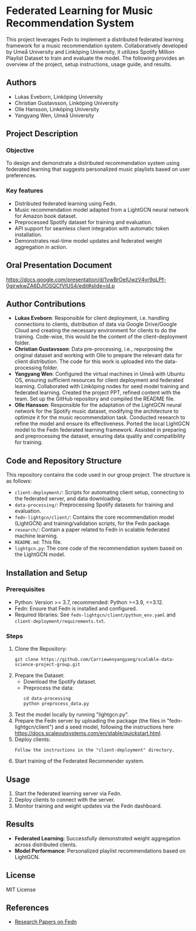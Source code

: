 # Federated Learning for Music Recommendation System

This project leverages Fedn to implement a distributed federated learning framework for a music recommendation system. Collaboratively developed by Umeå University and Linköping University, it utilizes Spotify Million Playlist Dataset to train and evaluate the model. The following provides an overview of the project, setup instructions, usage guide, and results.

## Authors
+ Lukas Eveborn, Linköping University
+ Christian Gustavsson, Linköping University
+ Olle Hansson, Linköping University
+ Yangyang Wen, Umeå University

## Project Description
### Objective
To design and demonstrate a distributed recommendation system using federated learning that suggests personalized music playlists based on user preferences.

### Key features
+ Distributed federated learning using Fedn.
+ Music recommendation model adapted from a LightGCN neural network for Amazon book dataset.
+ Preprocessed Spotify dataset for training and evaluation.
+ API support for seamless client integration with automatic token installation.
+ Demonstrates real-time model updates and federated weight aggregation in action. 

## Oral Presentation Document  
https://docs.google.com/presentation/d/1vwBrOeIUwzV4vr9qLPf-0gjrwkwZA6DJtOSQCfVIUS4/edit#slide=id.p

## Author Contributions  
- **Lukas Eveborn**: Responsible for client deployment, i.e. handling connections to clients, distribution of data via Google Drive/Google Cloud and creating the necessary environment for clients to do the training. Code-wise, this would be the content of the client-deployment folder. 
- **Christian Gustavsson**:  Data pre-processing, i.e., repurposing the original dataset and working with Olle to prepare the relevant data for client distribution. The code for this work is uploaded into the data-processing folder.
- **Yangyang Wen**: Configured the virtual machines in Umeå with Ubuntu OS, ensuring sufficient resources <!--(at least 4-core CPU, 8GB RAM)--> for client deployment and federated learning. Collaborated with Linköping nodes for seed model training and federated learning. Created the project PPT, refined content with the team. Set up the GitHub repository and compiled the README file.
- **Olle Hansson**: Responsible for the adaptation of the LightGCN neural network for the Spotify music dataset, modifying the architecture to optimize it for the music recommendation task. Conducted research to refine the model and ensure its effectiveness. Ported the local LightGCN model to the Fedn federated learning framework. Assisted in preparing and preprocessing the dataset, ensuring data quality and compatibility for training.

## Code and Repository Structure  
This repository contains the code used in our group project. The structure is as follows:  
- `client-deployment/`: Scripts for automating client setup, connecting to the federated server, and data downloading.
- `data-processing/`: Preprocessing Spotify datasets for training and evaluation.
- `fedn-lightgcn/client/`: Contains the core recommendation model (LightGCN) and training/validation scripts, for the Fedn package. 
- `research/`: Contain a paper related to Fedn in scalable federated machine learning.
- `README.md`: This file.
- `lightgcn.py`: The core code of the recommendation system based on the LightGCN model.

## Installation and Setup
### Prerequisites
+ Python: Version >= 3.7, recommended: Python >=3.9, <=3.12.
+ Fedn: Ensure that Fedn is installed and configured.
+ Required libraries: See `fedn-lightgcn/client/python_env.yaml` and `client-deployment/requirements.txt`.

### Steps
1. Clone the Repository:
   ```
   git clone https://github.com/Carriewenyangyang/scalable-data-science-project-group.git
   ```
2. Prepare the Dataset:
   - Download the Spotify dataset.
   - Preprocess the data:
     ```
     cd data-processing
     python preprocess_data.py
     ```
3. Test the model locally by running "lightgcn.py".
4. Prepare the Fedn server by uploading the package (the files in "fedn-lightgcn/client") and a seed model, following the instructions here https://docs.scaleoutsystems.com/en/stable/quickstart.html.
5. Deploy clients:
   ```
   Follow the instructions in the "client-deployment" directory.
   ```
6. Start training of the Federated Recommender system.
  
## Usage 
1. Start the federated learning server via Fedn.
2. Deploy clients to connect with the server.
3. Monitor training and weight updates via the Fedn dashboard.

## Results
- **Federated Learning**: Successfully demonstrated weight aggregation across distributed clients.
- **Model Performance**: Personalized playlist recommendations based on LightGCN.

## License  
MIT License 

## References
- [Research Papers on Fedn](https://github.com/Carriewenyangyang/scalable-data-science-project-group/tree/main/research)
